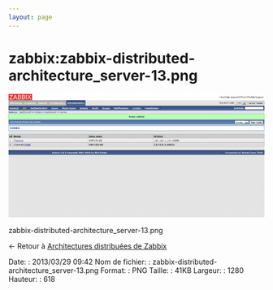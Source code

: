 ```yaml
---
layout: page
---
```


zabbix:zabbix-distributed-architecture\_server-13.png
=====================================================

[![zabbix-distributed-architecture\_server-13.png](../../assets/media/zabbix/zabbix-distributed-architecture_server-13.png@cache=&w=900&h=434 "zabbix-distributed-architecture_server-13.png")](../../assets/media/zabbix/zabbix-distributed-architecture_server-13.png@cache= "Afficher le fichier original")

zabbix-distributed-architecture\_server-13.png

← Retour à [Architectures distribuées de
Zabbix](../../zabbix/zabbix-distributed-architecture.html "zabbix:zabbix-distributed-architecture")

Date:
:   2013/03/29 09:42
Nom de fichier:
:   zabbix-distributed-architecture\_server-13.png
Format:
:   PNG
Taille:
:   41KB
Largeur:
:   1280
Hauteur:
:   618

